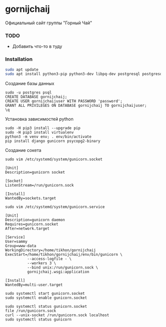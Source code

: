 # gornijchaij
Официальный сайт группы "Горный Чай"

### TODO

- Добавить что-то в туду

### Installation 

```bash
sudo apt update
sudo apt install python3-pip python3-dev libpq-dev postgresql postgresql-contrib nginx curl
```
Создание базы данных
```
sudo -u postgres psql
CREATE DATABASE gornijchaij;
CREATE USER gornijchaijuser WITH PASSWORD 'password';
GRANT ALL PRIVILEGES ON DATABASE gornijchaij TO gornijchaijuser;
\q
```
Установка зависимостей python
```
sudo -H pip3 install --upgrade pip
sudo -H pip3 install virtualenv
python3 -m venv env; . env/bin/activate
pip install django gunicorn psycopg2-binary
```
Создание сокета
```
sudo vim /etc/systemd/system/gunicorn.socket

[Unit]
Description=gunicorn socket

[Socket]
ListenStream=/run/gunicorn.sock

[Install]
WantedBy=sockets.target
```

```
sudo vim /etc/systemd/system/gunicorn.service

[Unit]
Description=gunicorn daemon
Requires=gunicorn.socket
After=network.target

[Service]
User=sammy
Group=www-data
WorkingDirectory=/home/tikhon/gornijchaij
ExecStart=/home/tikhon/gornijchaij/env/bin/gunicorn \
          --access-logfile - \
          --workers 3 \
          --bind unix:/run/gunicorn.sock \
          gornijchaij.wsgi:application

[Install]
WantedBy=multi-user.target
```

```
sudo systemctl start gunicorn.socket
sudo systemctl enable gunicorn.socket
```

```
sudo systemctl status gunicorn.socket
file /run/gunicorn.sock
curl --unix-socket /run/gunicorn.sock localhost
sudo systemctl status gunicorn
```
